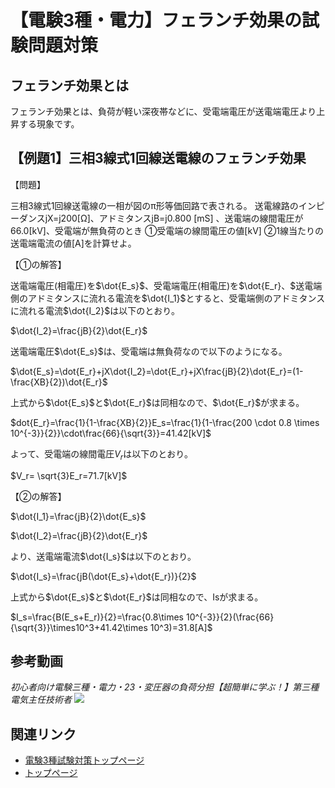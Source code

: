 # 【電験3種・電力】フェランチ効果の試験問題対策

## フェランチ効果とは

フェランチ効果とは、負荷が軽い深夜帯などに、受電端電圧が送電端電圧より上昇する現象です。

## 【例題1】三相3線式1回線送電線のフェランチ効果

【問題】

三相3線式1回線送電線の一相が図のπ形等価回路で表される。
送電線路のインピーダンスjX=j200[Ω]、アドミタンスjB=j0.800 [mS] 、送電端の線間電圧が66.0[kV]、受電端が無負荷のとき ①受電端の線間電圧の値[kV] ②1線当たりの送電端電流の値[A]を計算せよ。

【①の解答】

送電端電圧(相電圧)を$\dot{E_s}$、受電端電圧(相電圧)を$\dot{E_r}、$送電端側のアドミタンスに流れる電流を$\dot{I_1}$とすると、受電端側のアドミタンスに流れる電流$\dot{I_2}$は以下のとおり。

$\dot{I_2}=\frac{jB}{2}\dot{E_r}$

送電端電圧$\dot{E_s}$は、受電端は無負荷なので以下のようになる。

$\dot{E_s}=\dot{E_r}+jX\dot{I_2}=\dot{E_r}+jX\frac{jB}{2}\dot{E_r}=(1-\frac{XB}{2})\dot{E_r}$

上式から$\dot{E_s}$と$\dot{E_r}$は同相なので、$\dot{E_r}$が求まる。

$dot{E_r}=\frac{1}{1-\frac{XB}{2}}E_s=\frac{1}{1-\frac{200 \cdot 0.8 \times 10^{-3}}{2}}\cdot\frac{66}{\sqrt{3}}=41.42[kV]$

よって、受電端の線間電圧$V_r$は以下のとおり。

$V_r= \sqrt{3}E_r=71.7[kV]$

【②の解答】

$\dot{I_1}=\frac{jB}{2}\dot{E_s}$

$\dot{I_2}=\frac{jB}{2}\dot{E_r}$

より、送電端電流$\dot{I_s}$は以下のとおり。

$\dot{I_s}=\frac{jB(\dot{E_s}+\dot{E_r})}{2}$


上式から$\dot{E_s}$と$\dot{E_r}$は同相なので、Isが求まる。

$I_s=\frac{B(E_s+E_r)}{2}=\frac{0.8\times 10^{-3}}{2}(\frac{66}{\sqrt{3}}\times10^3+41.42\times 10^3)=31.8[A]$


## 参考動画

*初心者向け電験三種・電力・23・変圧器の負荷分担【超簡単に学ぶ！】第三種電気主任技術者*
 [![](https://img.youtube.com/vi/-CJ1sk7Zuds/0.jpg)](https://www.youtube.com/watch?v=-CJ1sk7Zuds)


## 関連リンク

- [電験3種試験対策トップページ](../index.md)
- [トップページ](../../../index.md)